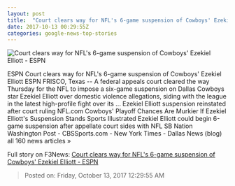 ```yaml
---
layout: post
title:  "Court clears way for NFL's 6-game suspension of Cowboys' Ezekiel Elliott - ESPN"
date: 2017-10-13 00:29:55Z
categories: google-news-top-stories
---
```


![Court clears way for NFL's 6-game suspension of Cowboys' Ezekiel Elliott - ESPN](http://a2.espncdn.com/combiner/i?img=%2Fphoto%2F2016%2F1117%2Fr152832_1296x729_16%2D9.jpg)

ESPN Court clears way for NFL's 6-game suspension of Cowboys' Ezekiel Elliott ESPN FRISCO, Texas -- A federal appeals court cleared the way Thursday for the NFL to impose a six-game suspension on Dallas Cowboys star Ezekiel Elliott over domestic violence allegations, siding with the league in the latest high-profile fight over its ... Ezekiel Elliott suspension reinstated after court ruling NFL.com Cowboys' Playoff Chances Are Murkier If Ezekiel Elliott's Suspension Stands Sports Illustrated Ezekiel Elliott could begin 6-game suspension after appellate court sides with NFL SB Nation Washington Post - CBSSports.com - New York Times - Dallas News (blog) all 160 news articles »


Full story on F3News: [Court clears way for NFL's 6-game suspension of Cowboys' Ezekiel Elliott - ESPN](http://www.f3nws.com/n/WhrHpH)

> Posted on: Friday, October 13, 2017 12:29:55 AM

